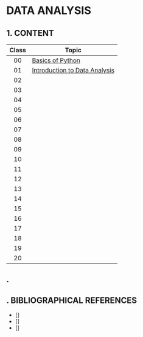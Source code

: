 # DATA ANALYSIS

## 1. CONTENT

| Class | Topic |
|:-----:|-------|
|  00   | [Basics of Python](./Class00/01-variables.py)  |
|  01   | [Introduction to Data Analysis]()  |
|  02   | []()  |
|  03   | []()  |
|  04   | []()  |
|  05   | []()  |
|  06   | []()  |
|  07   | []()  |
|  08   | []()  |
|  09   | []()  |
|  10   | []()  |
|  11   | []()  |
|  12   | []()  |
|  13   | []()  |
|  14   | []()  |
|  15   | []()  |
|  16   | []()  |
|  17   | []()  |
|  18   | []()  |
|  19   | []()  |
|  20   | []()  |

## .

## . BIBLIOGRAPHICAL REFERENCES

- [] []()
- [] []()
- [] []()
